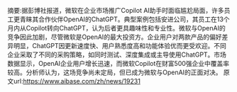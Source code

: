 摘要:据彭博社报道，微软在企业市场推广Copilot AI助手时面临尴尬局面，许多员工更青睐其合作伙伴OpenAI的ChatGPT。典型案例包括安进公司，其员工在13个月内从Copilot转向ChatGPT，认为后者更具趣味性和专业性。微软与OpenAI的竞争因此加剧，尽管微软是OpenAI的最大投资方。企业用户对两款产品的偏好差异明显，ChatGPT因更新速度快、用户熟悉度高和功能体验优而更受欢迎。不同企业采取了不同的采购策略，如同时测试、深度集成或主导使用ChatGPT。市场数据显示，OpenAI企业用户增长迅速，而微软Copilot在财富500强企业中覆盖率较高。分析师认为，这场竞争尚未定局，但已成为微软与OpenAI的正面对决。
原文url:https://www.aibase.com/zh/news/19231